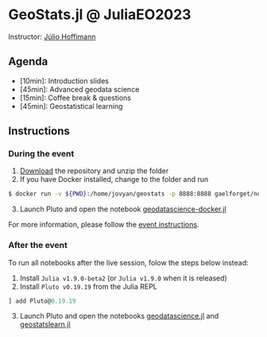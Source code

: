 # GeoStats.jl @ JuliaEO2023

Instructor: [Júlio Hoffimann](https://github.com/juliohm)

## Agenda

- [10min]: Introduction slides
- [45min]: Advanced geodata science
- [15min]: Coffee break & questions
- [45min]: Geostatistical learning

## Instructions

### During the event

1. [Download](https://github.com/juliohm/JuliaEO2023/archive/refs/heads/main.zip) the repository and unzip the folder
2. If you have Docker installed, change to the folder and run
```bash
$ docker run -v ${PWD}:/home/jovyan/geostats -p 8888:8888 gaelforget/notebooks:latest
```
3. Launch Pluto and open the notebook [geodatascience-docker.jl](geodatascience-docker.jl)

For more information, please follow the [event instructions](https://github.com/AIRCentre/JuliaEO/blob/main/docs/README-Docker-Intro.md).

### After the event

To run all notebooks after the live session, folow the steps below instead:

1. Install `Julia v1.9.0-beta2` (or `Julia v1.9.0` when it is released)
2. Install `Pluto v0.19.19` from the Julia REPL
```julia
] add Pluto@0.19.19
```
3. Launch Pluto and open the notebooks [geodatascience.jl](geodatascience.jl) and [geostatslearn.jl](geostatslearn.jl)
